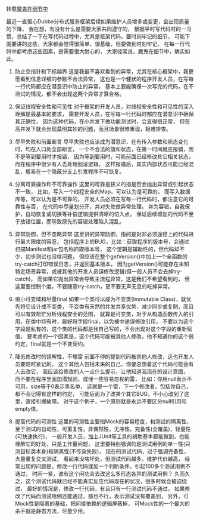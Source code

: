 转载[魔鬼在细节中](http://javatar.iteye.com/blog/1056664)

最近一直担心Dubbo分布式服务框架后续如果维护人员增多或变更，会出现质量的下降， 
我在想，有没有什么是需要大家共同遵守的， 
根据平时写代码时的一习惯，总结了一下在写代码过程中，尤其是框架代码，要时刻牢记的细节， 
可能下面要讲的这些，大家都会觉得很简单，很基础，但要做到时刻牢记， 
在每一行代码中都考虑这些因素，是需要很大耐心的， 
大家经常说，魔鬼在细节中，确实如此。 

1. 防止空指针和下标越界 
这是我最不喜欢看到的异常，尤其在核心框架中，我更愿看到信息详细的参数不合法异常， 
这也是一个健状的程序开发人员，在写每一行代码都应在潜意识中防止的异常， 
基本上要能确保一次写完的代码，在不测试的情况，都不会出现这两个异常才算合格。 

2. 保证线程安全性和可见性 
对于框架的开发人员，对线程安全性和可见性的深入理解是最基本的要求， 
需要开发人员，在写每一行代码时都应在潜意识中确保其正确性， 
因为这种代码，在小并发下做功能测试时，会显得很正常， 
但在高并发下就会出现莫明其妙的问题，而且场景很难重现，极难排查。 

3. 尽早失败和前置断言 
尽早失败也应该成为潜意识，在有传入参数和状态变化时，均在入口处全部断言， 
一个不合法的值和状态，在第一时间就应报错，而不是等到要用时才报错， 
因为等到要用时，可能前面已经修改其它相关状态，而在程序中很少有人去处理回滚逻辑， 
这样报错后，其实内部状态可能已经混乱，极易在一个隐蔽分支上引发程序不可恢复。 

4. 分离可靠操作和不可靠操作 
这里的可靠是狭义的指是否会抛出异常或引起状态不一致， 
比如，写入一个线程安全的Map，可以认为是可靠的， 
而写入数据库等，可以认为是不可靠的， 
开发人员必须在写每一行代码时，都注意它的可靠性与否， 
在代码中尽量划分开，并对失败做异常处理， 
并为容错，自我保护，自动恢复或切换等补偿逻辑提供清晰的切入点， 
保证后续增加的代码不至于放错位置，而导致原先的容错处理陷入混乱。 

5. 异常防御，但不忽略异常 
这里讲的异常防御，指的是对非必须途径上的代码进行最大限度的容忍， 
包括程序上的BUG，比如：获取程序的版本号，会通过扫描Manifest和jar包名称抓取版本号， 
这个逻辑是辅助性的，但代码却不少，初步测试也没啥问题， 
但应该在整个getVersion()中加上一个全函数的try-catch打印错误日志，并返回基本版本， 
因为getVersion()可能存在未知特定场景异常，或被其他的开发人员误修改逻辑(但一般人员不会去掉try-catch)， 
而如果它抛出异常会导致主流程异常，这是我们不希望看到的， 
但这里要控制个度，不要随意try-catch，更不要无声无息的吃掉异常。 

6. 缩小可变域和尽量final 
如果一个类可以成为不变类(Immutable Class)，就优先将它设计成不变类， 
不变类有天然的并发共享优势，减少同步或复制，而且可以有效帮忙分析线程安全的范围， 
就算是可变类，对于从构造函数传入的引用，在类中持有时，最好将字段final，以免被中途误修改引用， 
不要以为这个字段是私有的，这个类的代码都是我自己写的，不会出现对这个字段的重新赋值， 
要考虑的一个因素是，这个代码可能被其他人修改，他不知道你的这个弱约定，final就是一个不变契约。 

7. 降低修改时的误解性，不埋雷 
前面不停的提到代码被其他人修改，这也开发人员要随时紧记的， 
这个其他人包括未来的自己，你要总想着这个代码可能会有人去改它， 
我应该给修改的人一点什么提示，让他知道我现在的设计意图， 
而不要在程序里面加潜规则，或埋一些容易忽视的雷， 
比如：你用null表示不可用，size等于0表示黑名单， 
这就是一个雷，下一个修改者，包括你自己，都不会记得有这样的约定， 
可能后面为了改某个其它BUG，不小心改到了这里，直接引爆故障。 
对于这个例子，一个原则就是永远不要区分null引用和empty值。 

8. 提高代码的可测性 
这里的可测性主要指Mock的容易程度，和测试的隔离性， 
至于测试的自动性，可重复性，非偶然性，无序性，完备性(全覆盖)，轻量性(可快速执行)， 
一般开发人员，加上JUnit等工具的辅助基本都能做到，也能理解它的好处，只是工作量问题， 
这里要特别强调的是测试用例的单一性(只测目标类本身)和隔离性(不传染失败)， 
现在的测试代码，过于强调完备性，大量重复交叉测试， 
看起来没啥坏处，但测试代码越多，维护代价越高， 
经常出现的问题是，修改一行代码或加一个判断条件，引起100多个测试用例不通过， 
时间一紧，谁有这个闲功夫去改这么多形态各异的测试用例？ 
久而久之，这个测试代码就已经不能真实反应代码现在的状况，很多时候会被迫绕过， 
最好的情况是，修改一行代码，有且只有一行测试代码不通过， 
如果修改了代码而测试用例还能通过，那也不行，表示测试没有覆盖到， 
另外，可Mock性是隔离的基础，把间接依赖的逻辑屏蔽掉， 
可Mock性的一个最大的杀手就是静态方法，尽量少用。 